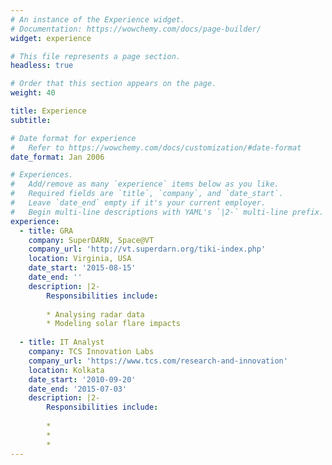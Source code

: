 ```yaml
---
# An instance of the Experience widget.
# Documentation: https://wowchemy.com/docs/page-builder/
widget: experience

# This file represents a page section.
headless: true

# Order that this section appears on the page.
weight: 40

title: Experience
subtitle:

# Date format for experience
#   Refer to https://wowchemy.com/docs/customization/#date-format
date_format: Jan 2006

# Experiences.
#   Add/remove as many `experience` items below as you like.
#   Required fields are `title`, `company`, and `date_start`.
#   Leave `date_end` empty if it's your current employer.
#   Begin multi-line descriptions with YAML's `|2-` multi-line prefix.
experience:
  - title: GRA
    company: SuperDARN, Space@VT
    company_url: 'http://vt.superdarn.org/tiki-index.php'
    location: Virginia, USA
    date_start: '2015-08-15'
    date_end: ''
    description: |2-
        Responsibilities include:
        
        * Analysing radar data
        * Modeling solar flare impacts
        
  - title: IT Analyst
    company: TCS Innovation Labs
    company_url: 'https://www.tcs.com/research-and-innovation'
    location: Kolkata
    date_start: '2010-09-20'
    date_end: '2015-07-03'
    description: |2-
        Responsibilities include:
        
        * 
        * 
        * 
---
```

